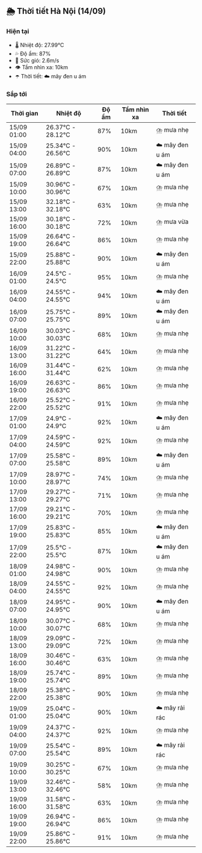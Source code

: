 ## 🌦️ Thời tiết Hà Nội (14/09)

### Hiện tại

- 🌡️ Nhiệt độ: 27.99℃
- 💦 Độ ẩm: 87%
- 💨 Sức gió: 2.6m/s
- 👁️ Tầm nhìn xa: 10km
- ☂️ Thời tiết: ☁️ mây đen u ám

### Sắp tới

| Thời gian | Nhiệt độ | Độ ẩm | Tầm nhìn xa | Thời tiết |
| --- | --- | --- | --- | --- |
| 15/09 01:00 | 26.37℃ - 28.12℃ | 87% | 10km | ⛈️ mưa nhẹ |
| 15/09 04:00 | 25.34℃ - 26.56℃ | 90% | 10km | ☁️ mây đen u ám |
| 15/09 07:00 | 26.89℃ - 26.89℃ | 87% | 10km | ☁️ mây đen u ám |
| 15/09 10:00 | 30.96℃ - 30.96℃ | 67% | 10km | ⛈️ mưa nhẹ |
| 15/09 13:00 | 32.18℃ - 32.18℃ | 63% | 10km | ⛈️ mưa nhẹ |
| 15/09 16:00 | 30.18℃ - 30.18℃ | 72% | 10km | ⛈️ mưa vừa |
| 15/09 19:00 | 26.64℃ - 26.64℃ | 86% | 10km | ⛈️ mưa nhẹ |
| 15/09 22:00 | 25.88℃ - 25.88℃ | 90% | 10km | ☁️ mây đen u ám |
| 16/09 01:00 | 24.5℃ - 24.5℃ | 95% | 10km | ⛈️ mưa nhẹ |
| 16/09 04:00 | 24.55℃ - 24.55℃ | 94% | 10km | ☁️ mây đen u ám |
| 16/09 07:00 | 25.75℃ - 25.75℃ | 89% | 10km | ☁️ mây đen u ám |
| 16/09 10:00 | 30.03℃ - 30.03℃ | 68% | 10km | ⛈️ mưa nhẹ |
| 16/09 13:00 | 31.22℃ - 31.22℃ | 64% | 10km | ⛈️ mưa nhẹ |
| 16/09 16:00 | 31.44℃ - 31.44℃ | 62% | 10km | ⛈️ mưa nhẹ |
| 16/09 19:00 | 26.63℃ - 26.63℃ | 86% | 10km | ⛈️ mưa nhẹ |
| 16/09 22:00 | 25.52℃ - 25.52℃ | 91% | 10km | ⛈️ mưa nhẹ |
| 17/09 01:00 | 24.9℃ - 24.9℃ | 92% | 10km | ☁️ mây đen u ám |
| 17/09 04:00 | 24.59℃ - 24.59℃ | 92% | 10km | ⛈️ mưa nhẹ |
| 17/09 07:00 | 25.58℃ - 25.58℃ | 89% | 10km | ☁️ mây đen u ám |
| 17/09 10:00 | 28.97℃ - 28.97℃ | 74% | 10km | ⛈️ mưa nhẹ |
| 17/09 13:00 | 29.27℃ - 29.27℃ | 71% | 10km | ⛈️ mưa nhẹ |
| 17/09 16:00 | 29.21℃ - 29.21℃ | 70% | 10km | ⛈️ mưa nhẹ |
| 17/09 19:00 | 25.83℃ - 25.83℃ | 85% | 10km | ☁️ mây đen u ám |
| 17/09 22:00 | 25.5℃ - 25.5℃ | 87% | 10km | ☁️ mây đen u ám |
| 18/09 01:00 | 24.98℃ - 24.98℃ | 90% | 10km | ⛈️ mưa nhẹ |
| 18/09 04:00 | 24.55℃ - 24.55℃ | 92% | 10km | ⛈️ mưa nhẹ |
| 18/09 07:00 | 24.95℃ - 24.95℃ | 90% | 10km | ☁️ mây đen u ám |
| 18/09 10:00 | 30.07℃ - 30.07℃ | 68% | 10km | ⛈️ mưa nhẹ |
| 18/09 13:00 | 29.09℃ - 29.09℃ | 72% | 10km | ⛈️ mưa nhẹ |
| 18/09 16:00 | 30.46℃ - 30.46℃ | 63% | 10km | ⛈️ mưa nhẹ |
| 18/09 19:00 | 25.74℃ - 25.74℃ | 89% | 10km | ⛈️ mưa nhẹ |
| 18/09 22:00 | 25.38℃ - 25.38℃ | 90% | 10km | ⛈️ mưa nhẹ |
| 19/09 01:00 | 25.04℃ - 25.04℃ | 90% | 10km | ☁️ mây rải rác |
| 19/09 04:00 | 24.37℃ - 24.37℃ | 92% | 10km | ⛈️ mưa nhẹ |
| 19/09 07:00 | 25.54℃ - 25.54℃ | 89% | 10km | ☁️ mây rải rác |
| 19/09 10:00 | 30.25℃ - 30.25℃ | 67% | 10km | ⛈️ mưa nhẹ |
| 19/09 13:00 | 32.46℃ - 32.46℃ | 58% | 10km | ⛈️ mưa nhẹ |
| 19/09 16:00 | 31.58℃ - 31.58℃ | 63% | 10km | ⛈️ mưa nhẹ |
| 19/09 19:00 | 26.94℃ - 26.94℃ | 86% | 10km | ⛈️ mưa nhẹ |
| 19/09 22:00 | 25.86℃ - 25.86℃ | 91% | 10km | ⛈️ mưa nhẹ |

